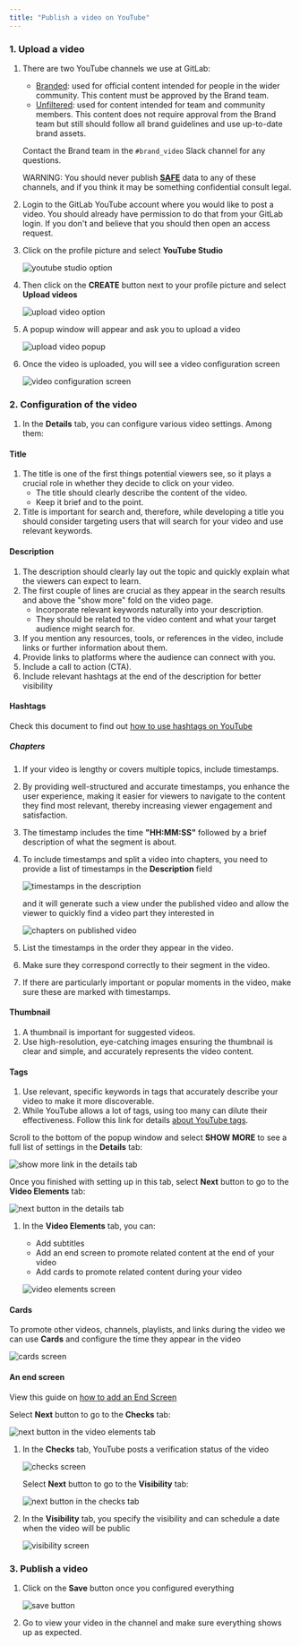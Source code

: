 ```yaml
---
title: "Publish a video on YouTube"
---
```


### 1. Upload a video

1. There are two YouTube channels we use at GitLab:

   - [Branded](https://www.youtube.com/channel/UCnMGQ8QHMAnVIsI3xJrihhg): used for official content intended for people in the wider community. This content must be approved by the Brand team.
   - [Unfiltered](https://www.youtube.com/channel/UCMtZ0sc1HHNtGGWZFDRTh5A): used for content intended for team and community members. This content does not require approval from the Brand team but still should follow all brand guidelines and use up-to-date brand assets.

   Contact the Brand team in the `#brand_video` Slack channel for any questions.

   WARNING:
   You should never publish [**SAFE**](/handbook/legal/safe-framework/) data to any of these channels, and if you think it may be something confidential consult legal.

1. Login to the GitLab YouTube account where you would like to post a video.
   You should already have permission to do that from your GitLab login.
   If you don't and believe that you should then open an access request.

1. Click on the profile picture and select **YouTube Studio**

   ![youtube studio option](/images/marketing/developer-relations/technical-marketing/publish_video_on_youtube/youtube_studio.png)

1. Then click on the **CREATE** button next to your profile picture and select **Upload videos**

   ![upload video option](/images/marketing/developer-relations/technical-marketing/publish_video_on_youtube/upload_video_option.png)

1. A popup window will appear and ask you to upload a video

   ![upload video popup](/images/marketing/developer-relations/technical-marketing/publish_video_on_youtube/upload_video_popup.png)

1. Once the video is uploaded, you will see a video configuration screen

   ![video configuration screen](/images/marketing/developer-relations/technical-marketing/publish_video_on_youtube/video_configuration_screen.png)

### 2. Configuration of the video

1. In the **Details** tab, you can configure various video settings. Among them:

#### Title

   1. The title is one of the first things potential viewers see, so it plays a crucial role in whether they decide to click on your video.
      - The title should clearly describe the content of the video.
      - Keep it brief and to the point.
   1. Title is important for search and, therefore, while developing a title you should consider targeting users that will search for your video and use relevant keywords.

#### Description

   1. The description should clearly lay out the topic and quickly explain what the viewers can expect to learn.
   1. The first couple of lines are crucial as they appear in the search results and above the "show more" fold on the video page.
      - Incorporate relevant keywords naturally into your description.
      - They should be related to the video content and what your target audience might search for.
   1. If you mention any resources, tools, or references in the video, include links or further information about them.
   1. Provide links to platforms where the audience can connect with you.
   1. Include a call to action (CTA).
   1. Include relevant hashtags at the end of the description for better visibility

#### Hashtags

   Check this document to find out [how to use hashtags on YouTube](https://support.google.com/youtube/answer/6390658?hl=en#:~:text=You%20can%20add%20hashtags%20to,to%20associate%20with%20your%20video)

##### Chapters

   1. If your video is lengthy or covers multiple topics, include timestamps.
   1. By providing well-structured and accurate timestamps, you enhance the user experience, making it easier for viewers to navigate to the content they find most relevant, thereby increasing viewer engagement and satisfaction.
   1. The timestamp includes the time **"HH:MM:SS"** followed by a brief description of what the segment is about.
   1. To include timestamps and split a video into chapters, you need to provide a list of timestamps in the **Description** field

      ![timestamps in the description](/images/marketing/developer-relations/technical-marketing/publish_video_on_youtube/timestamps_in_description.png)

      and it will generate such a view under the published video and allow the viewer to quickly find a video part they interested in

      ![chapters on published video](/images/marketing/developer-relations/technical-marketing/publish_video_on_youtube/published_video_chapters.png)

   1. List the timestamps in the order they appear in the video.
   1. Make sure they correspond correctly to their segment in the video.
   1. If there are particularly important or popular moments in the video, make sure these are marked with timestamps.

#### Thumbnail

   1. A thumbnail is important for suggested videos.
   1. Use high-resolution, eye-catching images ensuring the thumbnail is clear and simple, and accurately represents the video content.

#### Tags

   1. Use relevant, specific keywords in tags that accurately describe your video to make it more discoverable.
   1. While YouTube allows a lot of tags, using too many can dilute their effectiveness. Follow this link for details [about YouTube tags](https://support.google.com/youtube/answer/146402?hl=en).

   Scroll to the bottom of the popup window and select **SHOW MORE** to see a full list of settings in the **Details** tab:

   ![show more link in the details tab](/images/marketing/developer-relations/technical-marketing/publish_video_on_youtube/show_more_in_details_tab.png)

   Once you finished with setting up in this tab, select **Next** button to go to the **Video Elements** tab:

   ![next button in the details tab](/images/marketing/developer-relations/technical-marketing/publish_video_on_youtube/next_in_details_tab.png)

1. In the **Video Elements** tab, you can:
   - Add subtitles
   - Add an end screen to promote related content at the end of your video
   - Add cards to promote related content during your video

   ![video elements screen](/images/marketing/developer-relations/technical-marketing/publish_video_on_youtube/video_elements_screen.png)

#### Cards

   To promote other videos, channels, playlists, and links during the video we can use **Cards** and configure the time they appear in the video

   ![cards screen](/images/marketing/developer-relations/technical-marketing/publish_video_on_youtube/cards_screen.png)

#### An end screen

   View this guide on [how to add an End Screen](/handbook/marketing/developer-relations/technical-marketing/howto/add-ctas-to-learn-videos/)

   Select **Next** button to go to the **Checks** tab:

   ![next button in the video elements tab](/images/marketing/developer-relations/technical-marketing/publish_video_on_youtube/next_in_video_elements_tab.png)

1. In the **Checks** tab, YouTube posts a verification status of the video

   ![checks screen](/images/marketing/developer-relations/technical-marketing/publish_video_on_youtube/checks_screen.png)

   Select **Next** button to go to the **Visibility** tab:

   ![next button in the checks tab](/images/marketing/developer-relations/technical-marketing/publish_video_on_youtube/next_in_checks_tab.png)

1. In the **Visibility** tab, you specify the visibility and can schedule a date when the video will be public

   ![visibility screen](/images/marketing/developer-relations/technical-marketing/publish_video_on_youtube/visibility_screen.png)

### 3. Publish a video

1. Click on the **Save** button once you configured everything

   ![save button](/images/marketing/developer-relations/technical-marketing/publish_video_on_youtube/save_button.png)

1. Go to view your video in the channel and make sure everything shows up as expected.
